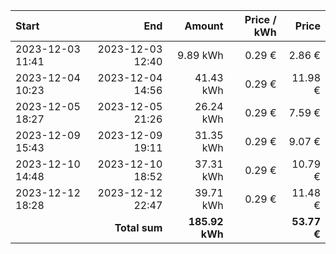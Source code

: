 | Start            |              End |         Amount | Price / kWh |       Price |
| :--------------- | ---------------: | -------------: | ----------: | ----------: |
| 2023-12-03 11:41 | 2023-12-03 12:40 |       9.89 kWh |      0.29 € |      2.86 € |
| 2023-12-04 10:23 | 2023-12-04 14:56 |      41.43 kWh |      0.29 € |     11.98 € |
| 2023-12-05 18:27 | 2023-12-05 21:26 |      26.24 kWh |      0.29 € |      7.59 € |
| 2023-12-09 15:43 | 2023-12-09 19:11 |      31.35 kWh |      0.29 € |      9.07 € |
| 2023-12-10 14:48 | 2023-12-10 18:52 |      37.31 kWh |      0.29 € |     10.79 € |
| 2023-12-12 18:28 | 2023-12-12 22:47 |      39.71 kWh |      0.29 € |     11.48 € |
|                  |    **Total sum** | **185.92 kWh** |             | **53.77 €** |